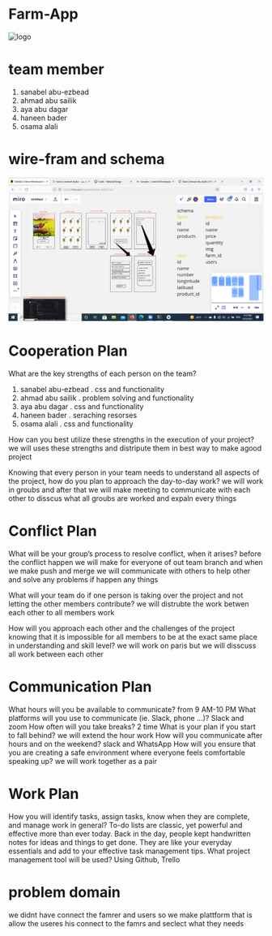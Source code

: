 # Farm-App
![logo]()

# team member 
1. sanabel abu-ezbead
2. ahmad abu sailik
3. aya abu dagar
4. haneen bader
5. osama alali

# wire-fram and schema
![wire-fram](wire-fram.png)

# Cooperation Plan
What are the key strengths of each person on the team? 
1. sanabel abu-ezbead       . css and functionality  
2. ahmad abu sailik         . problem solving and functionality 
3. aya abu dagar            . css and functionality
4. haneen bader             . seraching resorses
5. osama alali              . css and functionality 

How can you best utilize these strengths in the execution of your project?  
we will uses these strengths and distripute them in best way to make agood project 

Knowing that every person in your team needs to understand all aspects of the project, how do you plan to approach the day-to-day work?
we will work in groubs and after that we will make meeting to communicate with each other to disscus what all groubs are worked and expaln every things 

# Conflict Plan
What will be your group’s process to resolve conflict, when it arises? 
before the conflict happen we will make for everyone of out team branch and when we make push and merge we will communicate with others to help other and solve any problems if happen any things 

What will your team do if one person is taking over the project and not letting the other members contribute?
we will distrubte the work betwen each other to all members work 

How will you approach each other and the challenges of the project knowing that it is impossible for all members to be at the exact same place in understanding and skill level?
we will work on paris but we will disscuss all work between each other 

# Communication Plan
What hours will you be available to communicate? from 9 AM-10 PM
What platforms will you use to communicate (ie. Slack, phone …)? Slack and zoom
How often will you take breaks? 2 time
What is your plan if you start to fall behind? we will extend the hour work
How will you communicate after hours and on the weekend? slack and WhatsApp
How will you ensure that you are creating a safe environment where everyone feels comfortable speaking up? we will work together as a pair


# Work Plan
How you will identify tasks, assign tasks, know when they are complete, and manage work in general? To-do lists are classic, yet powerful and effective more than ever today. Back in the day, people kept handwritten notes for ideas and things to get done. They are like your everyday essentials and add to your effective task management tips.
 What project management tool will be used? Using Github, Trello

# problem domain
we didnt have connect the famrer and users so we make plattform that is allow the useres his connect to the famrs and seclect what they needs 